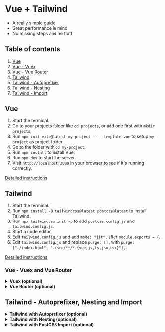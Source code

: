 # Vue + Tailwind

- A really simple guide
- Great performance in mind
- No missing steps and no fluff

## Table of contents

1. [Vue](#vue)
1. [Vue - Vuex](#vue---vuex-and-vue-router)
1. [Vue - Vue Router](#vue---vuex-and-vue-router)
1. [Tailwind](#tailwind)
1. [Tailwind - Autoprefixer](#tailwind---autoprefixer-nesting-and-import)
1. [Tailwind - Nesting](#tailwind---autoprefixer-nesting-and-import)
1. [Tailwind - Import](#tailwind---autoprefixer-nesting-and-import)

<!--

## Setup environment

1. [NodeJS](chapters/environment/NODEJS.md)
1. [NPM](chapters/environment/NPM.md)

-->

## Vue

1. Start the terminal.
1. Go to your projects folder like `cd projects`, or add one first with `mkdir projects`.
1. Run `npm init vite@latest my-project -- --template vue` to setup `my-project` as project folder.
1. Go to the folder with `cd my-project`.
1. Run `npm install` to install Vue.
1. Run `npm dev` to start the server.
1. Visit `http://localhost:3000` in your browser to see if it's running correctly.

[Detailed instructions](chapters/vue/VUE.md)

## Tailwind

1. Start the terminal.
1. Run `npm install -D tailwindcss@latest postcss@latest` to install Tailwind.
1. Run `npx tailwindcss init -p` to add `postcss.config.js` and `tailwind.config.js`.
1. Start a code editor.
1. Edit `tailwind.config.js` and add `mode: "jit",` after `module.exports = {`.
1. Edit `tailwind.config.js` and replace `purge: [],` with `purge: ["./index.html", "./src/**/*.{vue,js,ts,jsx,tsx}"],`.

[Detailed instructions](chapters/tailwind/TAILWIND.md)

### Vue - Vuex and Vue Router

<details>
  <summary><strong>Vuex (optional)</strong></summary>

1. Start the terminal.
1. Go to your store folder like `cd projects/my-project` if you are not there already.
1. Add a new folder with `mkdir store` to add a location for your store.
1. Start your code editor.
1. Add a new file `index.js` and place it in your `store` folder.

EJ KLAR!!!

[Detailed instructions](chapters/vue/VUEX.md)

</details>
<details>
  <summary><strong>Vue Router (optional)</strong></summary>

[Detailed instructions)](chapters/vue/VUE-ROUTER.md)

</details>

## Tailwind - Autoprefixer, Nesting and Import

<details>
  <summary><strong>Tailwind with Autoprefixer (optional)</strong></summary>

1. Run `npm install -D autoprefixer@latest` in the terminal to install Autoprefixer.
1. Edit `postcss.config.js` and add `require("autoprefixer"),` after `require("tailwindcss"),`.

[Detailed instructions](chapters/tailwind/AUTOPREFIXER.md)

</details>
<details>
  <summary><strong>Tailwind with Nesting (optional)</strong></summary>

1. Edit `postcss.config.js` and add `require("tailwindcss/nesting"),` just before `require("tailwindcss"),`.

[Detailed instructions)](chapters/tailwind/NESTING.md)

</details>
<details>
  <summary><strong>Tailwind with PostCSS Import (optional)</strong></summary>

[Detailed instructions](chapters/tailwind/POSTCSS-IMPORT.md)

</details>
